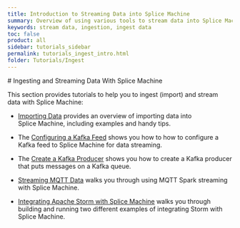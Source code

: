 ```yaml
---
title: Introduction to Streaming Data into Splice Machine
summary: Overview of using various tools to stream data into Splice Machine
keywords: stream data, ingestion, ingest data
toc: false
product: all
sidebar: tutorials_sidebar
permalink: tutorials_ingest_intro.html
folder: Tutorials/Ingest
---
```

<section>
<div class="TopicContent" data-swiftype-index="true" markdown="1">
# Ingesting and Streaming Data With Splice Machine

This section provides tutorials to help you to ingest (import) and
stream data with Splice Machine:

* [Importing Data](tutorials_ingest_importing.html) provides an overview
  of importing data into Splice Machine, including examples and handy
  tips.
* The [Configuring a Kafka Feed](tutorials_ingest_kafkafeed.html) shows
  you how to how to configure a Kafka feed to Splice Machine for data
  streaming.
* The [Create a Kafka Producer](tutorials_ingest_kafkaproducer.html)
  shows you how to create a Kafka producer that puts messages on a Kafka
  queue.

* [Streaming MQTT Data](tutorials_ingest_mqttSpark.html) walks you
  through using MQTT Spark streaming with Splice Machine.
* [Integrating Apache Storm with Splice
  Machine](tutorials_ingest_storm.html) walks you through building and
  running two different examples of integrating Storm with Splice
  Machine.

 

</div>
</section>

